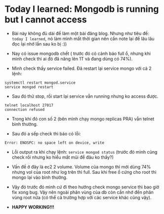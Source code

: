 # Today I learned: Mongodb is running but I cannot access

- Bài này không đủ dài để làm một bài đăng blog. Nhưng như tiêu đề: `today I learned`, nó làm mình mất thời gian nên cần note lại để lâu lâu đọc lại nhớ lần sau ko bị :))

- Nay có issue mongodb chết ( trước đó có cảnh báo full ổ, nhưng khi mình check thì ai đó đã nâng lên 1T và đang dùng có 74%).

- Mình check thấy service failed. Đã restart lại service mongo với cả 2 lệnh:

```
systemctl restart mongod.service
service mongod restart
```

- Sau đó thử stop, rồi start lại service vẫn running nhưng ko access được.
```
telnet localhost 27017
connection refused
```
- Trong khi đó con số 2 (bên mình chạy mongo replicas PRA) vẫn telnet bình thường.

- Sau đó a sếp check thì báo có lỗi:

```
Error: ENOSPC: no space left on device, write
```

- Lỗi output ra khi chạy lệnh: `service mongod status` (trước đó mình cũng check rồi nhưng ko hiểu mắt mũi để đâu ko thấy?)

- Vấn đề ở đây là ec2 2 volume. Volume của mongo thì mới dùng 74% nhưng vol của root như log trên thì full. Sau khi free ổ cứng cho root thì mongo lại vào bình thường.

- Vậy đó trước đó mình cứ đi theo hướng check mongo service thì bao giờ fix xong bug. Vậy nên ngoài phân vùng của db còn cần nhớ đến phân vùng root nữa (có thể cả trường hợp với các service khác cũng vậy).

- **HAPPY WORKING!!!**
